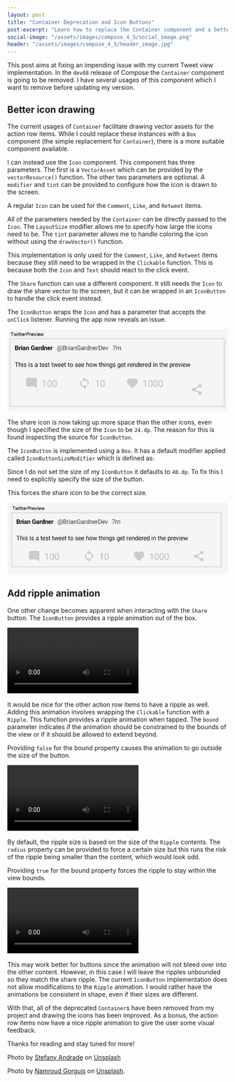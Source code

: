 ```yaml
---
layout: post
title: "Container Deprecation and Icon Buttons"
post-excerpt: "Learn how to replace the Container component and a better way to draw icon resources"
social-image: "/assets/images/compose_4_5/social_image.png"
header: "/assets/images/compose_4_5/header_image.jpg"
---
```


This post aims at fixing an impending issue with my current Tweet view implementation. In the `dev08` release of Compose the `Container` component is going to be removed. I have several usages of this component which I want to remove before updating my version.

## Better icon drawing

The current usages of `Container` facilitate drawing vector assets for the action row items. While I could replace these instances with a `Box` component (the simple replacement for `Container`), there is a more suitable component available.

I can instead use the `Icon` component. This component has three parameters. The first is a `VectorAsset` which can be provided by the `vectorResource()` function. The other two parameters are optional. A `modifier` and `tint` can be provided to configure how the icon is drawn to the screen.

A regular `Icon` can be used for the `Comment`, `Like`, and `Retweet` items.

<script src="https://gist.github.com/BrianGardnerAtl/91cc5dd88e24bba857825251df80ee94.js"></script>

All of the parameters needed by the `Container` can be directly passed to the `Icon`. The `LayoutSize` modifier allows me to specify how large the icons need to be. The `tint` parameter allows me to handle coloring the icon without using the `drawVector()` function.

This implementation is only used for the `Comment`, `Like`, and `Retweet` items because they still need to be wrapped in the `Clickable` function. This is because both the `Icon` and `Text` should react to the click event.

The `Share` function can use a different component. It still needs the `Icon` to draw the share vector to the screen, but it can be wrapped in an `IconButton` to handle the click event instead.

<script src="https://gist.github.com/BrianGardnerAtl/843c5d40ad354f9636336b8bb81aa164.js"></script>

The `IconButton` wraps the `Icon` and has a parameter that accepts the `onClick` listener. Running the app now reveals an issue.

<img class="post-image" src="/assets/images/compose_4_5/share_icon_larger.png" alt="Preview pane showing the share icon is larger than the other action row icons."/>

The share icon is now taking up more space than the other icons, even though I specified the size of the `Icon` to be `24.dp`. The reason for this is found inspecting the source for `IconButton`.

<script src="https://gist.github.com/BrianGardnerAtl/db67721b48f19ca657856c19ce81a700.js"></script>

The `IconButton` is implemented using a `Box`. It has a default modifier applied called `IconButtonSizeModifier` which is defined as:

<script src="https://gist.github.com/BrianGardnerAtl/1259dedbcb4fc4b355edf38dfc55fc21.js"></script>

Since I do not set the size of my `IconButton` it defaults to `48.dp`. To fix this I need to explicitly specify the size of the button.

<script src="https://gist.github.com/BrianGardnerAtl/9d506c74c2c88ffc370e8d3636a2d673.js"></script>

This forces the share icon to be the correct size.

<img class="post-image" src="/assets/images/compose_4_5/share_icon_correct_size.png" alt="Preview pane showing the share icon the correct size."/>

## Add ripple animation

One other change becomes apparent when interacting with the `Share` button. The `IconButton` provides a ripple animation out of the box.

<div class="center-screenshot">
    <video class="post-emulator-recording" controls preload="auto">
        <source src="/assets/images/compose_4_5/share_button_ripple.webm" type="video/webm">
        Emulator screen recording of the ripple animation when clicking the share icon.
    </video>
</div>

It would be nice for the other action row items to have a ripple as well. Adding this animation involves wrapping the `Clickable` function with a `Ripple`. This function provides a ripple animation when tapped. The `bound` parameter indicates if the animation should be constrained to the bounds of the view or if it should be allowed to extend beyond.

<script src="https://gist.github.com/BrianGardnerAtl/1308616a358cf26a46ca1f3e018507f1.js"></script>

Providing `false` for the bound property causes the animation to go outside the size of the button.

<div class="center-screenshot">
    <video class="post-emulator-recording" controls preload="auto">
        <source src="/assets/images/compose_4_5/other_action_item_ripples.webm" type="video/webm">
        Emulator screen recording of the ripple animation for the other action row items.
    </video>
</div>

By default, the ripple size is based on the size of the `Ripple` contents. The `radius` property can be provided to force a certain size but this runs the risk of the ripple being smaller than the content, which would look odd.

Providing `true` for the bound property forces the ripple to stay within the view bounds.

<div class="center-screenshot">
    <video class="post-emulator-recording" controls preload="auto">
        <source src="/assets/images/compose_4_5/constrained_ripples.webm" type="video/webm">
        Emulator screen recording of the ripple animations bound to the size of the contents.
    </video>
</div>

This may work better for buttons since the animation will not bleed over into the other content. However, in this case I will leave the ripples unbounded so they match the share ripple. The current `IconButton` implementation does not allow modifications to the `Ripple` animation. I would rather have the animations be consistent in shape, even if their sizes are different.

With that, all of the deprecated `Container`s have been removed from my project and drawing the icons has been improved. As a bonus, the action row items now have a nice ripple animation to give the user some visual feedback.

Thanks for reading and stay tuned for more!

Photo by [Stefany Andrade](https://unsplash.com/@stefany_andrade) on [Unsplash](https://unsplash.com)

Photo by [Namroud Gorguis](https://unsplash.com/@namroud) on [Unsplash](https://unsplash.com).
